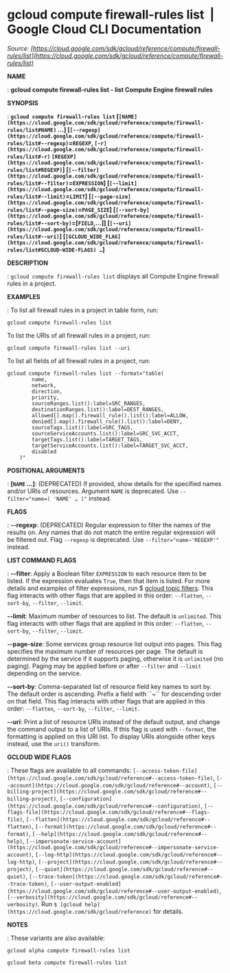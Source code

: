 # gcloud compute firewall-rules list  |  Google Cloud CLI Documentation

*Source: [https://cloud.google.com/sdk/gcloud/reference/compute/firewall-rules/list](https://cloud.google.com/sdk/gcloud/reference/compute/firewall-rules/list)*

**NAME**

: **gcloud compute firewall-rules list - list Compute Engine firewall rules**

**SYNOPSIS**

: **`gcloud compute firewall-rules list` [`[NAME](https://cloud.google.com/sdk/gcloud/reference/compute/firewall-rules/list#NAME)` …] [`[--regexp](https://cloud.google.com/sdk/gcloud/reference/compute/firewall-rules/list#--regexp)`=`REGEXP`, `[-r](https://cloud.google.com/sdk/gcloud/reference/compute/firewall-rules/list#-r)` `[REGEXP](https://cloud.google.com/sdk/gcloud/reference/compute/firewall-rules/list#REGEXP)`] [`[--filter](https://cloud.google.com/sdk/gcloud/reference/compute/firewall-rules/list#--filter)`=`EXPRESSION`] [`[--limit](https://cloud.google.com/sdk/gcloud/reference/compute/firewall-rules/list#--limit)`=`LIMIT`] [`[--page-size](https://cloud.google.com/sdk/gcloud/reference/compute/firewall-rules/list#--page-size)`=`PAGE_SIZE`] [`[--sort-by](https://cloud.google.com/sdk/gcloud/reference/compute/firewall-rules/list#--sort-by)`=[`FIELD`,…]] [`[--uri](https://cloud.google.com/sdk/gcloud/reference/compute/firewall-rules/list#--uri)`] [`[GCLOUD_WIDE_FLAG](https://cloud.google.com/sdk/gcloud/reference/compute/firewall-rules/list#GCLOUD-WIDE-FLAGS) …`]**

**DESCRIPTION**

: `gcloud compute firewall-rules list` displays all Compute Engine
firewall rules in a project.

**EXAMPLES**

: To list all firewall rules in a project in table form, run:

```
gcloud compute firewall-rules list
```

To list the URIs of all firewall rules in a project, run:

```
gcloud compute firewall-rules list --uri
```

To list all fields of all firewall rules in a project, run:

```
gcloud compute firewall-rules list --format="table(
        name,
        network,
        direction,
        priority,
        sourceRanges.list():label=SRC_RANGES,
        destinationRanges.list():label=DEST_RANGES,
        allowed[].map().firewall_rule().list():label=ALLOW,
        denied[].map().firewall_rule().list():label=DENY,
        sourceTags.list():label=SRC_TAGS,
        sourceServiceAccounts.list():label=SRC_SVC_ACCT,
        targetTags.list():label=TARGET_TAGS,
        targetServiceAccounts.list():label=TARGET_SVC_ACCT,
        disabled
    )"
```

**POSITIONAL ARGUMENTS**

: **[`NAME` …]**:
(DEPRECATED) If provided, show details for the specified names and/or URIs of
resources.
Argument `NAME` is deprecated. Use `--filter="name=( 'NAME'
… )"` instead.

**FLAGS**

: **--regexp**:
(DEPRECATED) Regular expression to filter the names of the results on. Any names
that do not match the entire regular expression will be filtered out.
Flag `--regexp` is deprecated. Use
`--filter="name~'REGEXP'"` instead.

**LIST COMMAND FLAGS**

: **--filter**:
Apply a Boolean filter `EXPRESSION` to each resource item
to be listed. If the expression evaluates `True`, then that item is
listed. For more details and examples of filter expressions, run $ [gcloud topic filters](https://cloud.google.com/sdk/gcloud/reference/topic/filters). This flag
interacts with other flags that are applied in this order:
`--flatten`, `--sort-by`, `--filter`,
`--limit`.

**--limit**:
Maximum number of resources to list. The default is `unlimited`. This
flag interacts with other flags that are applied in this order:
`--flatten`, `--sort-by`, `--filter`,
`--limit`.

**--page-size**:
Some services group resource list output into pages. This flag specifies the
maximum number of resources per page. The default is determined by the service
if it supports paging, otherwise it is `unlimited` (no paging).
Paging may be applied before or after `--filter` and
`--limit` depending on the service.

**--sort-by**:
Comma-separated list of resource field key names to sort by. The default order
is ascending. Prefix a field with ``~´´ for descending order on that
field. This flag interacts with other flags that are applied in this order:
`--flatten`, `--sort-by`, `--filter`,
`--limit`.

**--uri**:
Print a list of resource URIs instead of the default output, and change the
command output to a list of URIs. If this flag is used with
`--format`, the formatting is applied on this URI list. To display
URIs alongside other keys instead, use the `uri()` transform.

**GCLOUD WIDE FLAGS**

: These flags are available to all commands: `[--access-token-file](https://cloud.google.com/sdk/gcloud/reference#--access-token-file)`,
`[--account](https://cloud.google.com/sdk/gcloud/reference#--account)`, `[--billing-project](https://cloud.google.com/sdk/gcloud/reference#--billing-project)`,
`[--configuration](https://cloud.google.com/sdk/gcloud/reference#--configuration)`,
`[--flags-file](https://cloud.google.com/sdk/gcloud/reference#--flags-file)`,
`[--flatten](https://cloud.google.com/sdk/gcloud/reference#--flatten)`, `[--format](https://cloud.google.com/sdk/gcloud/reference#--format)`, `[--help](https://cloud.google.com/sdk/gcloud/reference#--help)`, `[--impersonate-service-account](https://cloud.google.com/sdk/gcloud/reference#--impersonate-service-account)`,
`[--log-http](https://cloud.google.com/sdk/gcloud/reference#--log-http)`,
`[--project](https://cloud.google.com/sdk/gcloud/reference#--project)`, `[--quiet](https://cloud.google.com/sdk/gcloud/reference#--quiet)`, `[--trace-token](https://cloud.google.com/sdk/gcloud/reference#--trace-token)`, `[--user-output-enabled](https://cloud.google.com/sdk/gcloud/reference#--user-output-enabled)`,
`[--verbosity](https://cloud.google.com/sdk/gcloud/reference#--verbosity)`.
Run `$ [gcloud help](https://cloud.google.com/sdk/gcloud/reference)` for details.

**NOTES**

: These variants are also available:

```
gcloud alpha compute firewall-rules list
```

```
gcloud beta compute firewall-rules list
```